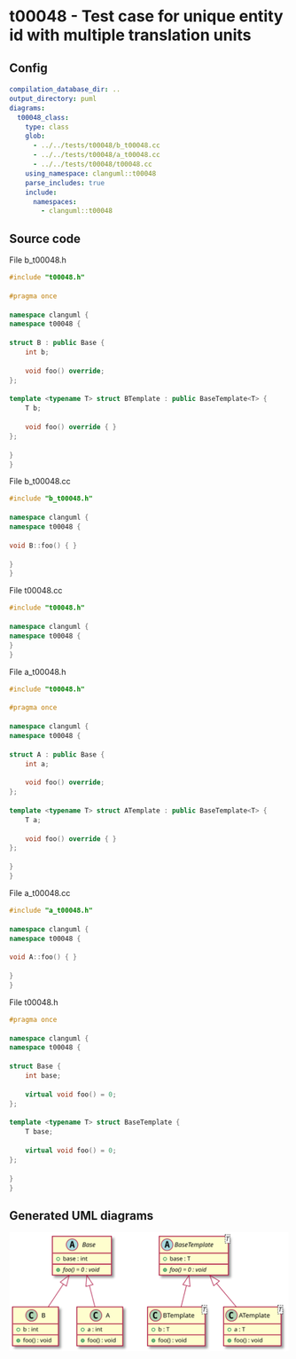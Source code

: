 # t00048 - Test case for unique entity id with multiple translation units
## Config
```yaml
compilation_database_dir: ..
output_directory: puml
diagrams:
  t00048_class:
    type: class
    glob:
      - ../../tests/t00048/b_t00048.cc
      - ../../tests/t00048/a_t00048.cc
      - ../../tests/t00048/t00048.cc
    using_namespace: clanguml::t00048
    parse_includes: true
    include:
      namespaces:
        - clanguml::t00048
```
## Source code
File b_t00048.h
```cpp
#include "t00048.h"

#pragma once

namespace clanguml {
namespace t00048 {

struct B : public Base {
    int b;

    void foo() override;
};

template <typename T> struct BTemplate : public BaseTemplate<T> {
    T b;

    void foo() override { }
};

}
}
```
File b_t00048.cc
```cpp
#include "b_t00048.h"

namespace clanguml {
namespace t00048 {

void B::foo() { }

}
}
```
File t00048.cc
```cpp
#include "t00048.h"

namespace clanguml {
namespace t00048 {
}
}
```
File a_t00048.h
```cpp
#include "t00048.h"

#pragma once

namespace clanguml {
namespace t00048 {

struct A : public Base {
    int a;

    void foo() override;
};

template <typename T> struct ATemplate : public BaseTemplate<T> {
    T a;

    void foo() override { }
};

}
}
```
File a_t00048.cc
```cpp
#include "a_t00048.h"

namespace clanguml {
namespace t00048 {

void A::foo() { }

}
}
```
File t00048.h
```cpp
#pragma once

namespace clanguml {
namespace t00048 {

struct Base {
    int base;

    virtual void foo() = 0;
};

template <typename T> struct BaseTemplate {
    T base;

    virtual void foo() = 0;
};

}
}
```
## Generated UML diagrams
![t00048_class](./t00048_class.svg "Test case for unique entity id with multiple translation units")
